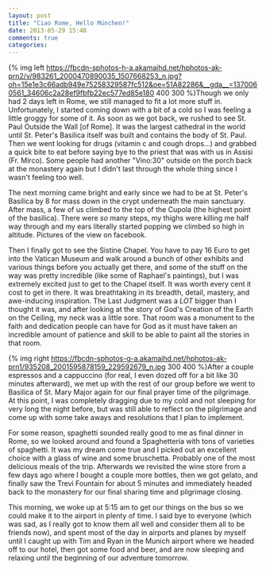 ```yaml
---
layout: post
title: "Ciao Rome, Hello München!"
date: 2013-05-29 15:48
comments: true
categories: 
---
```


{% img left https://fbcdn-sphotos-h-a.akamaihd.net/hphotos-ak-prn2/v/983261_2000470890035_1507668253_n.jpg?oh=15e1e3c66adb949e75258329587fc512&oe=51A82286&__gda__=1370060561_34606c2a28ef9fbfb22ec577ed85e180 400 300 %}Though we only had 2 days left in Rome, we still managed to fit a lot more stuff in. Unfortunately, I started coming down with a bit of a cold so I was feeling a little groggy for some of it. As soon as we got back, we rushed to see St. Paul Outside the Wall [of Rome]. It was the largest cathedral in the world until St. Peter's Basilica itself was built and contains the body of St. Paul. Then we went looking for drugs (vitamin c and cough drops...) and grabbed a quick bite to eat before saying bye to the priest that was with us in Assisi (Fr. Mirco). Some people had another "Vino:30" outside on the porch back at the monastery again but I didn't last through the whole thing since I wasn't feeling too well.

The next morning came bright and early since we had to be at St. Peter's Basilica by 8 for mass down in the crypt underneath the main sanctuary. After mass, a few of us climbed to the top of the Cupola (the highest point of the basilica). There were *so* many steps, my thighs were killing me half way through and my ears literally started popping we climbed so high in altitude. Pictures of the view on facebook.

Then I finally got to see the Sistine Chapel. <!--more-->You have to pay 16 Euro to get into the Vatican Museum and walk around a bunch of other exhibits and various things before you actually get there, and some of the stuff on the way was pretty incredible (like some of Raphael's paintings), but I was extremely excited just to get to the Chapel itself. It was worth every cent it cost to get in there. It was breathtaking in its breadth, detail, mastery, and awe-inducing inspiration. The Last Judgment was a *LOT* bigger than I thought it was, and after looking at the story of God's Creation of the Earth on the Ceiling, my neck was a little sore. That room was a monument to the faith and dedication people can have for God as it must have taken an incredible amount of patience and skill to be able to paint all the stories in that room.

{% img right https://fbcdn-sphotos-g-a.akamaihd.net/hphotos-ak-prn1/935208_2001595878159_229592679_n.jpg 300 400 %}After a couple espressos and a cappuccino (for real, I even dozed off for a bit like 30 minutes afterward), we met up with the rest of our group before we went to Basilica of St. Mary Major again for our final prayer time of the pilgrimage. At this point, I was completely dragging due to my cold and not sleeping for very long the night before, but was still able to reflect on the pilgrimage and come up with some take aways and resolutions that I plan to implement.

For some reason, spaghetti sounded really good to me as final dinner in Rome, so we looked around and found a Spaghetteria with tons of varieties of spaghetti. It was my dream come true and I picked out an excellent choice with a glass of wine and some bruschetta. Probably one of the most delicious meals of the trip. Afterwards we revisited the wine store from a few days ago where I bought a couple more bottles, then we got gelato, and finally saw the Trevi Fountain for about 5 minutes and immediately headed back to the monastery for our final sharing time and pilgrimage closing.

This morning, we woke up at 5:15 am to get our things on the bus so we could make it to the airport in plenty of time. I said bye to everyone (which was sad, as I really got to know them all well and consider them all to be friends now), and spent most of the day in airports and planes by myself until I caught up with Tim and Ryan in the Munich airport where we headed off to our hotel, then got some food and beer, and are now sleeping and relaxing until the beginning of our adventure tomorrow.
